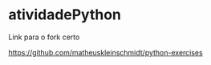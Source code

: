 # atividadePython

Link para o fork certo 

https://github.com/matheuskleinschmidt/python-exercises
